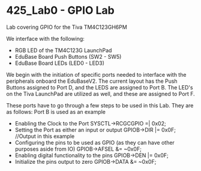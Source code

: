 # 425_Lab0 - GPIO Lab
Lab covering GPIO for the Tiva TM4C123GH6PM

We interface with the following:
- RGB LED of the TM4C123G LaunchPad
- EduBase Board Push Buttons (SW2 - SW5)
- EduBase Board LEDs (LED0 - LED3)

We begin with the initiation of specific ports needed to interface with the peripherals onboard the EduBaseV2. The current layout has the Push Buttons assigned to Port D, and the LEDS are assigned to Port B. The LED's on the Tiva LaunchPad are utilized as well, and these are assigned to Port F. 

These ports have to go through a few steps to be used in this Lab. They are as follows:
Port B is used as an example

* Enabling the Clock to the Port
	SYSCTL->RCGCGPIO =| 0x02;
* Setting the Port as either an input or output
	GPIOB->DIR |= 0x0F; //Output in this example
* Configuring the pins to be used as GPIO (as they can have other purposes aside from IO)
	GPIOB->AFSEL &= ~0x0F;
* Enabling digital functionality to the pins
	GPIOB->DEN |= 0x0F;
* Initialize the pins output to zero
	GPIOB->DATA &= ~0x0F;

